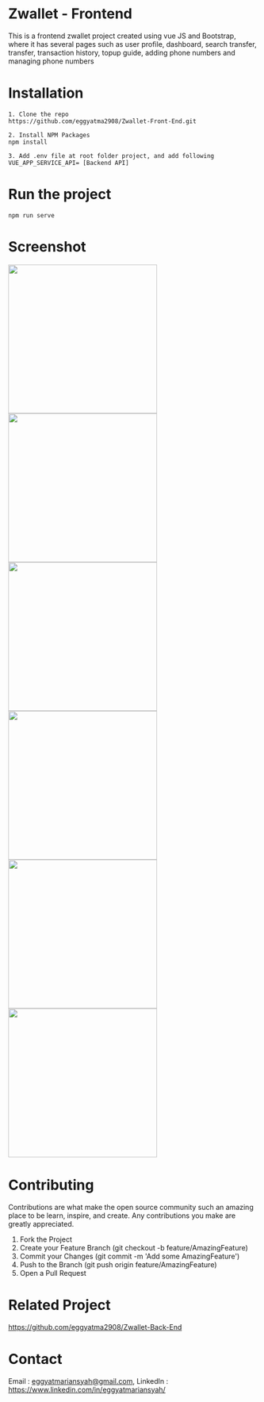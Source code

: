 # Zwallet - Frontend

This is a frontend zwallet project created using vue JS and Bootstrap, where it has several pages such as user profile, dashboard, search transfer, transfer, transaction history, topup guide, adding phone numbers and managing phone numbers

# Installation
```
1. Clone the repo
https://github.com/eggyatma2908/Zwallet-Front-End.git

2. Install NPM Packages
npm install

3. Add .env file at root folder project, and add following
VUE_APP_SERVICE_API= [Backend API]
```

# Run the project 
```
npm run serve
```

# Screenshot
<div display="flex" justify-content="space-around">
<img src="https://user-images.githubusercontent.com/26200397/106650539-9ce2bd00-65c5-11eb-9fdb-254fc24e1b59.png" width="300">
<img src="https://user-images.githubusercontent.com/26200397/106650535-9b18f980-65c5-11eb-91b8-17381ed53463.png" width="300">
<img src="https://user-images.githubusercontent.com/26200397/106650537-9c4a2680-65c5-11eb-9852-85aeefdc066a.png" width="300">
<img src="https://user-images.githubusercontent.com/26200397/106650534-9a806300-65c5-11eb-9a30-222887ebe97d.png" width="300">
<img src="https://user-images.githubusercontent.com/26200397/106650548-9d7b5380-65c5-11eb-8bc0-77f721c3c4a1.png" width="300">
<img src="https://user-images.githubusercontent.com/26200397/106650528-994f3600-65c5-11eb-840d-e957d617477b.png" width="300">
</div>
 
# Contributing
Contributions are what make the open source community such an amazing place to be learn, inspire, and create. Any contributions you make are greatly appreciated.

1. Fork the Project
2. Create your Feature Branch (git checkout -b feature/AmazingFeature)
3. Commit your Changes (git commit -m 'Add some AmazingFeature')
4. Push to the Branch (git push origin feature/AmazingFeature)
5. Open a Pull Request

# Related Project
https://github.com/eggyatma2908/Zwallet-Back-End

# Contact
Email : eggyatmariansyah@gmail.com,
LinkedIn : https://www.linkedin.com/in/eggyatmariansyah/


 
 
